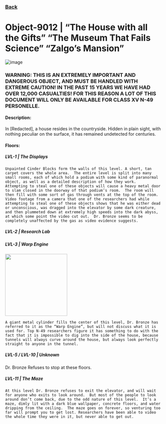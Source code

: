 ### [Back](https://iredsc.github.io/nova-49/)

# Object-9012 | “The House with all the Gifts” “The Museum That Fails Science” “Zalgo’s Mansion”
![image](https://media.discordapp.net/attachments/759159698921750558/803456990491574302/Z.png)

### WARNING:  THIS IS AN EXTREMELY IMPORTANT AND DANGEROUS OBJECT,  AND MUST BE HANDLED WITH EXTREME CAUTION!  IN THE PAST 15 YEARS WE HAVE HAD OVER 12,000 CASUALTIES! FOR THIS REASON A LOT OF THIS DOCUMENT WILL ONLY BE AVAILABLE FOR CLASS XV N-49 PERSONELLE.

#### Description:
In [Redacted], a house resides in the countryside.  Hidden in plain sight, with nothing peculiar on the surface, it has remained undetected for centuries.

#### Floors:
##### LVL-1 | The Displays

```Unpainted Cinder Blocks form the walls of this level. A short, tan carpet covers the whole area.  The entire level is split into many small rooms, each of which hold a podium with some kind of paranormal object, as well as a detailed description of how they work.  Attempting to steal one of these objects will cause a heavy metal door to slam closed in the doorway of that podium’s room.  The room will then fill with some sort of gas through vents at the top of the room.  Video footage from a camera that one of the researchers had while attempting to steal one of these objects shows that he was either dead or unconscious, was dragged into the elevator by some dark creature, and then plummeted down at extremely high speeds into the dark abyss, at which some point the video cut out.  Dr. Bronze seems to be completely unaffected by the gas as video evidence suggests.```

##### LVL-2 | Research Lab

##### LVL-3 | Warp Engine
<img src="https://media.discordapp.net/attachments/759159698921750558/803459728415260722/2Q.png" width="200" height="200" />

```A giant metal cylinder fills the center of this level, Dr. Bronze has referred to it as the “Warp Engine”, but will not discuss what it is used for. Top N-49 researchers figure it has something to do with the fact that it is impossible to dig into the side of the house, because tunnels will always curve around the house, but always look perfectly straight to anyone in the tunnel.```



##### LVL-5 / LVL-10 | Unknown

Dr. Bronze Refuses to stop at these floors.

##### LVL-11 | The Maze

```At this level Dr. Bronze refuses to exit the elevator, and will wait for anyone who exits to look around.  But most of the people to look around don’t come back, due to the odd nature of this level.  It’s a maze, dimly lit with a dark blue wallpaper, concrete floors, and water dripping from the ceiling.  The maze goes on forever, so venturing too far will prompt you to get lost. Researchers have been able to video the whole time they were in it, but never able to get out.```
